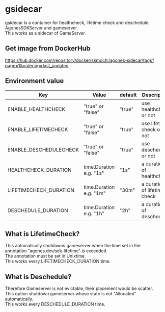 # gsidecar
gsidecar is a container for healthcheck, lifetime check and deschedule AgonesSDKServer and gameserver.  
This works as a sidecar of GameServer.

## Get image from DockerHub
https://hub.docker.com/repository/docker/skmochi/agones-sidecar/tags?page=1&ordering=last_updated

## Environment value
|  Key |  Value  | default | Description |
| ---- | ---- | ---- | ---- |
|  ENABLE_HEALTHCHECK | "true" or "false" | "true" | use healthcheck or not |
|  ENABLE_LIFETIMECHECK  | "true" or "false" | "true" | use lifetime check or not |
|  ENABLE_DESCHEDULECHECK  |  "true" or "false" |  "true" | use descheduler or not |
|  HEALTHCHECK_DURATION  |  time.Duration e.g. "1s" | "1s" | a duration of healthcheck |
|  LIFETIMECHECK_DURATION  |  time.Duration e.g. "1m"  | "30m" | a duration of lifetime check |
|  DESCHEDULE_DURATION  |  time.Duration e.g. "1h"  | "2h" | a duration of deschedule |


## What is LifetimeCheck?
This automatically shutdowns gameserver when the time set in the annotation "agones.dev/sdk-lifetime" is exceeded.  
The annotation must be set in Unixtime.  
This works every LIFETIMECHECK_DURATION time.


## What is Deschedule?
Therefore Gameserver is not evictable, their placement would be scatter.  
This option shutdown gameserver whose state is not "Allocated" automatically.  
This works every DESCHEDULE_DURATION time.
